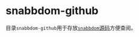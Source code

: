 # snabbdom-github

目录`snabbdom-github`用于存放[`snabbdom`源码](https://github.com/snabbdom/snabbdom.git)方便查阅。